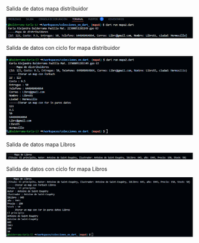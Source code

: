 Salida de datos mapa distribuidor

![alt text](image-3.png)

Salida de datos con ciclo for mapa distribuidor

![alt text](image-4.png)

Salida de datos mapa Libros

![alt text](image-5.png)

Salida de datos con ciclo for mapa Libros

![alt text](image-6.png)

